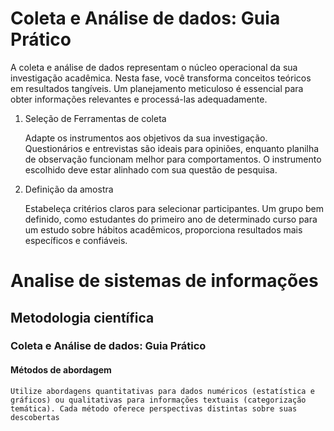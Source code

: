 # Coleta e Análise de dados: Guia Prático

A coleta e análise de dados representam o núcleo operacional da sua investigação acadêmica. Nesta fase, você transforma conceitos teóricos em resultados tangíveis. Um planejamento meticuloso é essencial para obter informações relevantes e processá-las adequadamente.

1. Seleção de Ferramentas de coleta

    Adapte os instrumentos aos objetivos da sua investigação. Questionários e entrevistas são ideais para opiniões, enquanto planilha de observação funcionam melhor para comportamentos. O instrumento escolhido deve estar alinhado com sua questão de pesquisa.

2. Definição da amostra

    Estabeleça critérios claros para selecionar participantes. Um grupo bem definido, como estudantes do primeiro ano de determinado curso para um estudo sobre hábitos acadêmicos, proporciona resultados mais específicos e confiáveis.

# Analise de sistemas de informações
## Metodologia científica
### Coleta e Análise de dados: Guia Prático
#### Métodos de abordagem

    Utilize abordagens quantitativas para dados numéricos (estatística e gráficos) ou qualitativas para informações textuais (categorização temática). Cada método oferece perspectivas distintas sobre suas descobertas